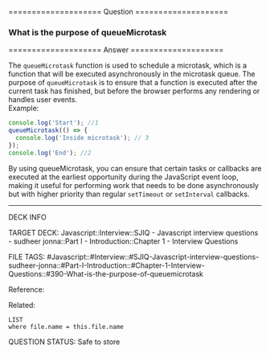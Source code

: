 ==================== Question ====================  

### What is the purpose of queueMicrotask  

==================== Answer ====================  

The `queueMicrotask` function is used to schedule a microtask, which is a
function that will be executed asynchronously in the microtask queue. The
purpose of `queueMicrotask` is to ensure that a function is executed after the
current task has finished, but before the browser performs any rendering or
handles user events.  
Example:

```javascript
console.log('Start'); //1
queueMicrotask(() => {
  console.log('Inside microtask'); // 3
});
console.log('End'); //2
```

By using queueMicrotask, you can ensure that certain tasks or callbacks are
executed at the earliest opportunity during the JavaScript event loop, making it
useful for performing work that needs to be done asynchronously but with higher
priority than regular `setTimeout` or `setInterval` callbacks.

---

DECK INFO

TARGET DECK: Javascript::Interview::SJIQ - Javascript interview questions -
sudheer jonna::Part I - Introduction::Chapter 1 - Interview Questions

FILE TAGS:
#Javascript::#Interview::#SJIQ-Javascript-interview-questions-sudheer-jonna::#Part-I-Introduction::#Chapter-1-Interview-Questions::#390-What-is-the-purpose-of-queuemicrotask

Reference:

Related:

```dataview
LIST
where file.name = this.file.name
```

QUESTION STATUS: Safe to store
